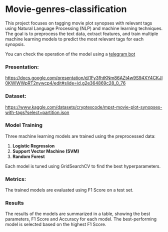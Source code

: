 # Movie-genres-classification
This project focuses on tagging movie plot synopses with relevant tags using Natural Language Processing (NLP) and machine learning techniques. The goal is to preprocess the text data, extract features, and train multiple machine learning models to predict the most relevant tags for each synopsis.

You can check the operation of the model using a [telegram bot](https://t.me/movie_genres_bot)


### Presentation:
https://docs.google.com/presentation/d/1Fy3fhtKNm86AZt4w9S94XY4CKJI0KWlWWpRT2nywcp4/edit#slide=id.g2e364869c28_0_76

### Dataset:
https://www.kaggle.com/datasets/cryptexcode/mpst-movie-plot-synopses-with-tags?select=partition.json

### Model Training

Three machine learning models are trained using the preprocessed data:

1. **Logistic Regression**
2. **Support Vector Machine (SVM)**
3. **Random Forest**

Each model is tuned using GridSearchCV to find the best hyperparameters.

### Metrics:
The trained models are evaluated using F1 Score on a test set.

### Results
The results of the models are summarized in a table, showing the best parameters, F1 Score and Accuracy for each model. 
The best-performing model is selected based on the highest F1 Score.

